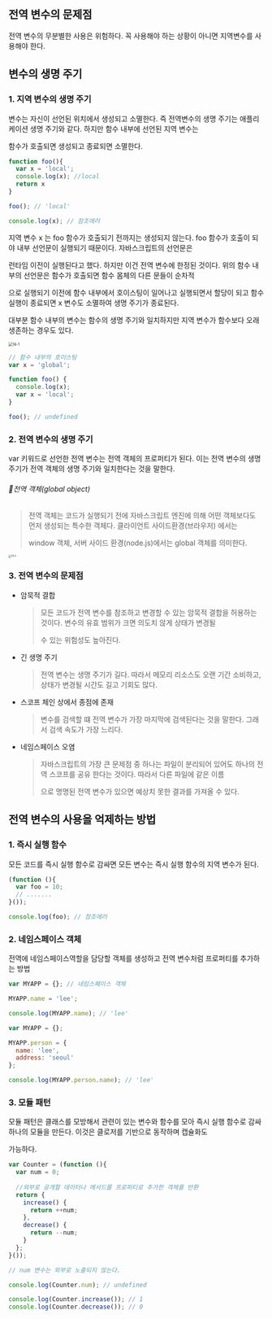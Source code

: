 ## 전역 변수의 문제점



전역 변수의 무분별한 사용은 위험하다. 꼭 사용해야 하는 상황이 아니면 지역변수를 사용해야 한다.



## 변수의 생명 주기



### 1. 지역 변수의 생명 주기

변수는 자신이 선언된 위치에서 생성되고 소멸한다. 즉 전역변수의 생명 주기는 애플리케이션 생명 주기와 같다. 하지만 함수 내부에 선언된 지역 변수는

함수가 호출되면 생성되고 종료되면 소멸한다.

```javascript
function foo(){
  var x = 'local';
  console.log(x); //local
  return x
}

foo(); // 'local'

console.log(x); // 참조에러
```

지역 변수 x 는 foo 함수가 호출되기 전까지는 생성되지 않는다. foo 함수가 호출이 되야 내부 선언문이 실행되기 때문이다. 자바스크립트의 선언문은 

런타임 이전이 실행된다고 했다. 하지만 이건 전역 변수에 한정된 것이다. 위의 함수 내부의 선언문은 함수가 호출되면 함수 몸체의 다른 문들이 순차적

으로 실행되기 이전에 함수 내부에서 호이스팅이 일어나고 실행되면서 할당이 되고 함수 실행이 종료되면 x 변수도 소멸하여 생명 주기가 종료된다.

대부분 함수 내부의 변수는 함수의 생명 주기와 일치하지만 지역 변수가 함수보다 오래 생존하는 경우도 있다.

<img src="https://poiemaweb.com/assets/fs-images/14-1.png" alt="14-1" style="zoom:50%;" />

```javascript
// 함수 내부의 호이스팅
var x = 'global';

function foo() {
  console.log(x);
  var x = 'local';
}

foo(); // undefined
```



### 2. 전역 변수의 생명 주기

var 키워드로 선언한 전역 변수는 전역 객체의 프로퍼티가 된다. 이는 전역 변수의 생명 주기가 전역 객체의 생명 주기와 일치한다는 것을 말한다.

###### 📌전역 객체(global object)

> 전역 객체는 코드가 실행되기 전에 자바스크립트 엔진에 의해 어떤 객체보다도 먼저 생성되는 특수한 객체다. 클라이언트 사이드환경(브라우저) 에서는
>
> window 객체, 서버 사이드 환경(node.js)에서는 global 객체를 의미한다.



<img src="https://poiemaweb.com/assets/fs-images/14-2.png" alt="14-2" style="zoom: 33%;" />



### 3. 전역 변수의 문제점



- 암묵적 결합

  > 모든 코드가 전역 변수를 참조하고 변경할 수 있는 암묵적 결합을 허용하는 것이다. 변수의 유효 범위가 크면 의도치 않게 상태가 변경될
  >
  > 수 있는 위험성도 높아진다.

- 긴 생명 주기

  > 전역 변수는 생명 주기가 길다. 따라서 메모리 리소스도 오랜 기간 소비하고, 상태가 변경될 시간도 길고 기회도 많다.

- 스코프 체인 상에서 종점에 존재

  > 변수를 검색할 떄 전역 변수가 가장 마지막에 검색된다는 것을 말한다. 그래서 검색 속도가 가장 느리다.

- 네임스페이스 오염

  >자바스크립트의 가장 큰 문제점 중 하나는 파일이 분리되어 있어도 하나의 전역 스코프를 공유 한다는 것이다. 따라서 다른 파일에 같은 이름
  >
  >으로 명명된 전역 변수가 있으면 예상치 못한 결과를 가져올 수 있다.



## 전역 변수의 사용을 억제하는 방법



### 1. 즉시 실행 함수

모든 코드를 즉시 실행 함수로 감싸면 모든 변수는 즉시 실행 함수의 지역 변수가 된다.

```javascript
(function (){
  var foo = 10; 
  // .......
}());

console.log(foo); // 참조에러
```



### 2. 네임스페이스 객체

전역에 네임스페이스역할을 담당할 객체를 생성하고 전역 변수처럼 프로퍼티를 추가하는 방법

```javascript
var MYAPP = {}; // 네임스페이스 객체

MYAPP.name = 'lee';

console.log(MYAPP.name); // 'lee'

var MYAPP = {};

MYAPP.person = {
  name: 'lee',
  address: 'seoul'
};

console.log(MYAPP.person.name); // 'lee'
```



### 3. 모듈 패턴

모듈 패턴은 클래스를 모방해서 관련이 있는 변수와 함수를 모아 즉시 실행 함수로 감싸 하나의 모듈을 만든다. 이것은 클로저를 기반으로 동작하며 캡슐화도

가능하다. 

```javascript
var Counter = (function (){
  var num = 0;
  
  //외부로 공개할 데이터나 메서드를 프로퍼티로 추가한 객체를 반환
  return {
    increase() {
      return ++num;
    },
    decrease() {
      return --num;
    }
  };
}());

// num 변수는 외부로 노출되지 않는다.

console.log(Counter.num); // undefined

console.log(Counter.increase()); // 1
console.log(Counter.decrease()); // 0
```

